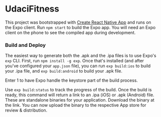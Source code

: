 # UdaciFitness

This project was bootstrapped with [Create React Native App](https://github.com/react-community/create-react-native-app) and runs on the Expo client. Run `npm start` to build the Expo app. You will need an Expo client on the phone to see the compiled app during development.

### Build and Deploy

The easiest way to generate both the .apk and the .ipa files is to use Expo's `exp` CLI. First, run `npm install -g exp`. Once that's installed (and after you've configured your `app.json` file), you can run `exp build:ios` to build your .ipa file, and `exp build:android` to build your .apk file.

Enter 1 to have Expo handle the keystore part of the build process.

Use `exp build:status` to track the progress of the build. Once the build is ready, this command will return a link to an .ipa (iOS) or .apk (Android) file. These are standalone binaries for your application. Download the binary at the link. You can now upload the binary to the respective App store for review & distribution.
